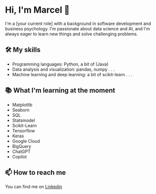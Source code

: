 # Hi, I'm Marcel 👋

I'm a [your current role] with a background in software development and business psychology. I'm passionate about data science and AI, and I'm always eager to learn new things and solve challenging problems.

## 🛠️ My skills

- Programming languages: Python, a bit of (Java)
- Data analysis and visualization: pandas, numpy . . .
- Machine learning and deep learning: a bit of scikit-learn . . .

## 📚 What I'm learning at the moment

- Matplotlib
- Seaborn
- SQL
- Statsmodel
- Scikit-Learn
- Tensorflow
- Keras
- Google Cloud
- BigQuery
- ChatGPT
- Copilot

## 📫 How to reach me

You can find me on [Linkedin](https://www.linkedin.com/in/marcel-knauf-032337187)



